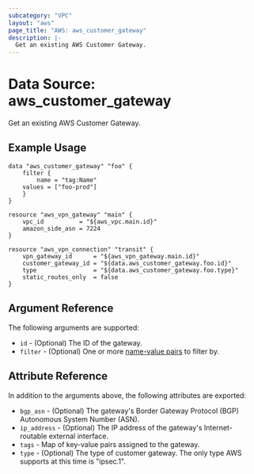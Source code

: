 ```yaml
---
subcategory: "VPC"
layout: "aws"
page_title: "AWS: aws_customer_gateway"
description: |-
  Get an existing AWS Customer Gateway.
---
```


# Data Source: aws_customer_gateway

Get an existing AWS Customer Gateway.

## Example Usage

```hcl
data "aws_customer_gateway" "foo" {
    filter {
        name = "tag:Name"
	values = ["foo-prod"]
    }
}

resource "aws_vpn_gateway" "main" {
    vpc_id          = "${aws_vpc.main.id}"
    amazon_side_asn = 7224
}

resource "aws_vpn_connection" "transit" {
    vpn_gateway_id      = "${aws_vpn_gateway.main.id}"
    customer_gateway_id = "${data.aws_customer_gateway.foo.id}"
    type                = "${data.aws_customer_gateway.foo.type}"
    static_routes_only  = false
}
```

## Argument Reference

The following arguments are supported:

* `id` - (Optional) The ID of the gateway.
* `filter` - (Optional) One or more [name-value pairs][dcg-filters] to filter by.

[dcg-filters]: https://docs.aws.amazon.com/AWSEC2/latest/APIReference/API_DescribeCustomerGateways.html

## Attribute Reference

In addition to the arguments above, the following attributes are exported:

* `bgp_asn` - (Optional) The gateway's Border Gateway Protocol (BGP) Autonomous System Number (ASN).
* `ip_address` - (Optional) The IP address of the gateway's Internet-routable external interface.
* `tags` - Map of key-value pairs assigned to the gateway.
* `type` - (Optional) The type of customer gateway. The only type AWS supports at this time is "ipsec.1".
